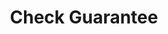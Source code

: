 ---
title: Check Guarantee
excerpt: Checks the guarantee and cancels it if there are reasons to cancel it.
api:
  file: lolzteam-public-api-market.json
  operationId: accountsManaging.checkGuarantee
deprecated: false
hidden: false
metadata:
  title: ''
  description: ''
  robots: index
next:
  description: ''
---